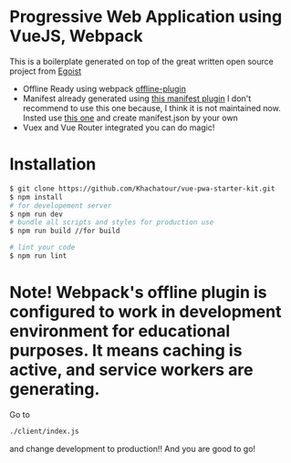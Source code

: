 # Progressive Web Application using VueJS, Webpack

This is a boilerplate generated on top of the great written open source project from [Egoist](https://github.com/egoist/vuepack)

  - Offline Ready using webpack [offline-plugin](https://github.com/NekR/offline-plugin)
  - Manifest already generated using [this manifest plugin](https://github.com/easthing/pwa-manifest-webpack-plugin) I don't recommend to use this one because, I think it is not maintained now. Insted use [this one](https://github.com/kevlened/copy-webpack-plugin) and create manifest.json by your own
  - Vuex and Vue Router integrated you can do magic!

# Installation

```sh
$ git clone https://github.com/Khachatour/vue-pwa-starter-kit.git
$ npm install
# for developement server
$ npm run dev
# bundle all scripts and styles for production use
$ npm run build //for build 

# lint your code
$ npm run lint
```


# Note! Webpack's offline plugin is configured to work in development environment for educational purposes. It means caching is active, and service workers are generating.
Go to
```sh
./client/index.js
```
and change development to production!!
And you are good to go!
